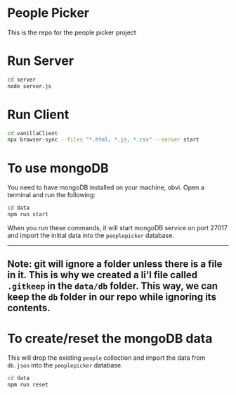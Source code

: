 # People Picker
This is the repo for the people picker project

# Run Server
````bash
cd server
node server.js
````

# Run Client
````bash
cd vanillaClient
npx browser-sync --files "*.html, *.js, *.css" --server start
````

# To use mongoDB
You need to have mongoDB installed on your machine, obvi. Open a terminal and run the following:
```bash
cd data
npm run start
```
When you run these commands, it will start mongoDB service on port 27017 and import the initial data into the `peoplepicker` database.

---
Note: git will ignore a folder unless there is a file in it. This is why we created a li'l file called `.gitkeep` in the `data/db` folder. This way, we can keep the `db` folder in our repo while ignoring its contents.
---

# To create/reset the mongoDB data
This will drop the existing `people` collection and import the data from `db.json` into the `peoplepicker` database.
```bash
cd data
npm run reset
```

